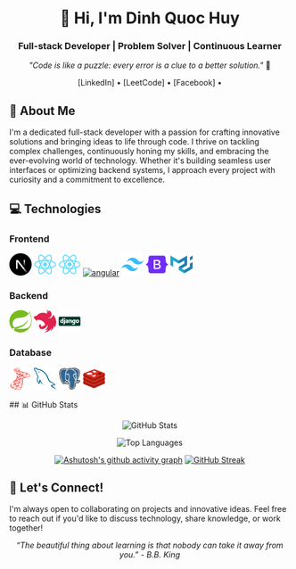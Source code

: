 <div align="center">

# 👋 Hi, I'm Dinh Quoc Huy
### Full-stack Developer | Problem Solver | Continuous Learner
*"Code is like a puzzle: every error is a clue to a better solution."* 🚀

[LinkedIn] •
[LeetCode] •
[Facebook] •



</div>

## 🚀 About Me
I'm a dedicated full-stack developer with a passion for crafting innovative solutions and bringing ideas to life through code. I thrive on tackling complex challenges, continuously honing my skills, and embracing the ever-evolving world of technology. Whether it's building seamless user interfaces or optimizing backend systems, I approach every project with curiosity and a commitment to excellence.

## 💻 Technologies 
### Frontend
<p align="left"> <a href="https://nextjs.org/" target="_blank"><img src="https://raw.githubusercontent.com/devicons/devicon/master/icons/nextjs/nextjs-original.svg" alt="nextjs" width="40" height="40"/></a> <a href="https://reactjs.org/" target="_blank"><img src="https://raw.githubusercontent.com/devicons/devicon/master/icons/react/react-original.svg" alt="reactjs" width="40" height="40"/></a> <a href="https://reactnative.dev/" target="_blank"><img src="https://raw.githubusercontent.com/devicons/devicon/master/icons/react/react-original.svg" alt="reactnative" width="40" height="40"/></a> <a href="https://angular.io" target="_blank"><img src="https://angular.io/assets/images/logos/angular/angular.svg" alt="angular" width="40" height="40"/></a> <a href="https://tailwindcss.com/" target="_blank"><img src="https://raw.githubusercontent.com/devicons/devicon/master/icons/tailwindcss/tailwindcss-plain.svg" alt="tailwindcss" width="40" height="40"/></a> <a href="https://getbootstrap.com/" target="_blank"><img src="https://raw.githubusercontent.com/devicons/devicon/master/icons/bootstrap/bootstrap-plain.svg" alt="bootstrap" width="40" height="40"/></a> <a href="https://material-ui.com/" target="_blank"><img src="https://raw.githubusercontent.com/devicons/devicon/master/icons/materialui/materialui-original.svg" alt="materialui" width="40" height="40"/></a> </p>

### Backend
<p align="left"> <a href="https://spring.io/projects/spring-boot" target="_blank"><img src="https://raw.githubusercontent.com/devicons/devicon/master/icons/spring/spring-original.svg" alt="springboot" width="40" height="40"/></a> <a href="https://nestjs.com/" target="_blank"><img src="https://raw.githubusercontent.com/devicons/devicon/master/icons/nestjs/nestjs-plain.svg" alt="nestjs" width="40" height="40"/></a> <a href="https://www.djangoproject.com/" target="_blank"><img src="https://raw.githubusercontent.com/devicons/devicon/master/icons/django/django-original.svg" alt="django" width="40" height="40"/></a> </p>

### Database
<p align="left"> <a href="https://www.microsoft.com/en-us/sql-server" target="_blank"><img src="https://raw.githubusercontent.com/devicons/devicon/master/icons/microsoftsqlserver/microsoftsqlserver-plain.svg" alt="sqlserver" width="40" height="40"/></a> <a href="https://www.mysql.com/" target="_blank"><img src="https://raw.githubusercontent.com/devicons/devicon/master/icons/mysql/mysql-original.svg" alt="mysql" width="40" height="40"/></a> <a href="https://www.postgresql.org/" target="_blank"><img src="https://raw.githubusercontent.com/devicons/devicon/master/icons/postgresql/postgresql-original.svg" alt="postgresql" width="40" height="40"/></a> <a href="https://redis.io/" target="_blank"><img src="https://raw.githubusercontent.com/devicons/devicon/master/icons/redis/redis-original.svg" alt="redis" width="40" height="40"/></a> </p>
## 📊 GitHub Stats




<div align="center">

![GitHub Stats](https://github-readme-stats.vercel.app/api?username=danielnine9&show_icons=true&theme=dark&locale=en)

![Top Languages](https://github-readme-stats.vercel.app/api/top-langs?username=danielnine9&show_icons=true&theme=dark&locale=en&layout=compact)

[![Ashutosh's github activity graph](https://github-readme-activity-graph.vercel.app/graph?username=danielnine9&theme=dark)](https://github.com/ashutosh00710/github-readme-activity-graph)
[![GitHub Streak](https://streak-stats.demolab.com?user=danielnine9&theme=dark&exclude_days=Sun%2CSat)](https://git.io/streak-stats)


</div>




</div>

## 🤝 Let's Connect!
I'm always open to collaborating on projects and innovative ideas. Feel free to reach out if you'd like to discuss technology, share knowledge, or work together!

<div align="center"> <em>“The beautiful thing about learning is that nobody can take it away from you.” - B.B. King</em> </div>